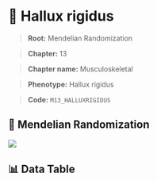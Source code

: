 # 🧪 Hallux rigidus

> **Root:** Mendelian Randomization

> **Chapter:** 13  

> **Chapter name:** Musculoskeletal

> **Phenotype:** Hallux rigidus  

> **Code:** `M13_HALLUXRIGIDUS`

## 🧬 Mendelian Randomization  

<img src="/MR/Figures/Forward/M13_HALLUXRIGIDUS.png"/>

## 📊 Data Table

<CsvTableMRF src="/public/MR/Data/Forward/M13_HALLUXRIGIDUS.csv"/>
